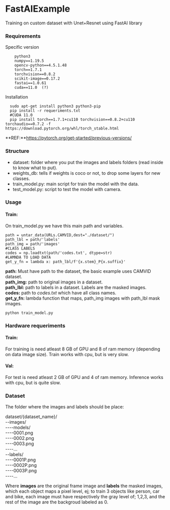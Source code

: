 # FastAIExample

Training on custom dataset with Unet+Resnet using FastAI library

### Requirements 
Specific version
```
    python3
    numpy==1.19.5
    opencv-python==4.5.1.48
    torch==1.7.1
    torchvision==0.8.2
    scikit-image==0.17.2
    fastai==1.0.61
    cuda==11.0  (?)
```

Installation

```
  sudo apt-get install python3 python3-pip
  pip install -r requeriments.txt
  #CUDA 11.0
  pip install torch==1.7.1+cu110 torchvision==0.8.2+cu110 torchaudio==0.7.2 -f https://download.pytorch.org/whl/torch_stable.html
```
**REF:**https://pytorch.org/get-started/previous-versions/


### Structure
- dataset: folder where you put the images and labels folders (read inside to know what to put).
- weights_db: tells if weights is coco or not, to drop some layers for new classes.
- train_model.py: main script for train the model with the data.
- test_model.py: script to test the model with camera.

### Usage 

#### Train: 

On train_model.py we have this main path and variables.  

```
path = untar_data(URLs.CAMVID,dest="./dataset/")
path_lbl = path/'labels'
path_img = path/'images'
#CLASS LABELS
codes = np.loadtxt(path/'codes.txt', dtype=str)
#LAMNDA TO LOAD DATA
get_y_fn = lambda x: path_lbl/f'{x.stem}_P{x.suffix}'

```
**path:** Must have path to the dataset, the basic example uses CAMVID dataset.  
**path_img:** path to original images in a dataset.  
**path_lbl:** path to labels in a dataset. Labels are the masked images.  
**codes:**  path to *codes.txt* which have all class names.  
**get_y_fn:** lambda function that maps, path_img images with path_lbl mask images.  

```
python train_model.py
```
### Hardware requeriments

#### Train: 

For training is need atleast 8 GB of GPU and 8 of ram memory (depending on data image size).  Train works with cpu, but is very slow.

#### Val: 

For test is need atleast 2 GB of GPU and 4 of ram memory.  Inference works with cpu, but is quite slow.

### Dataset

The folder where the images and labels should be place:

dataset/{dataset_name}/  
--images/  
----models/   
----0001.png  
----0002.png  
----0003.png    
----...  
--labels/  
----0001P.png  
----0002P.png  
----0003P.png   
----...  
  
Where **images** are the original frame image and **labels** the masked images, which each object maps a pixel level, ej; to train 3 objects like person, car and bike, each image must have respectively the gray level of; 1,2,3, and the rest of the image are the backgroud labeled as 0.


